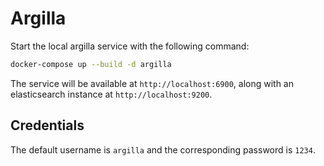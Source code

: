 # Argilla

Start the local argilla service with the following command:

```bash
docker-compose up --build -d argilla
```

The service will be available at `http://localhost:6900`, along with an elasticsearch instance at `http://localhost:9200`.

## Credentials

The default username is `argilla` and the corresponding password is `1234`.
